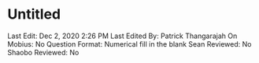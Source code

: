 # Untitled

Last Edit: Dec 2, 2020 2:26 PM
Last Edited By: Patrick Thangarajah
On Mobius: No
Question Format: Numerical fill in the blank
Sean Reviewed: No
Shaobo Reviewed: No